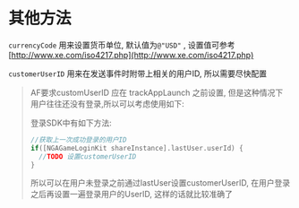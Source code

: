 # 其他方法

`currencyCode` 用来设置货币单位, 默认值为`@"USD"` , 设置值可参考 [http://www.xe.com/iso4217.php](http://www.xe.com/iso4217.php)

`customerUserID` 用来在发送事件时附带上相关的用户ID, 所以需要尽快配置

> AF要求customUserID 应在 trackAppLaunch 之前设置, 但是这种情况下用户往往还没有登录,所以可以考虑使用如下:
>
> 登录SDK中有如下方法:
>
> ```objectivec
> //获取上一次成功登录的用户ID
> if([NGAGameLoginKit shareInstance].lastUser.userId) {
>   //TODO 设置customerUserID
> }
> ```
>
> 所以可以在用户未登录之前通过lastUser设置customerUserID, 在用户登录之后再设置一遍登录用户的UserID, 这样的话就比较准确了

